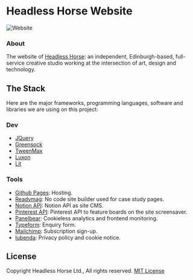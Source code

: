 # Headless Horse Website

![Website](https://img.shields.io/website?down_color=lightgrey&down_message=down&label=headless.horse&style=flat-square&up_color=green&up_message=up&url=https%3A%2F%2Fheadless.horse)

### About
The website of [Headless Horse](https://headless.horse): an independent, Edinburgh-based, full-service creative studio working at the intersection of art, design and technology.

## The Stack
Here are the major frameworks, programming languages, software and libraries we are using on this project:

### Dev
- [JQuery](https://jquery.com)
- [Greensock](https://greensock.com/)
- [TweenMax](https://greensock.com/tweenmax)
- [Luxon](https://github.com/moment/luxon)
- [Lit](https://lit.dev)

### Tools
- [Github Pages](https://docs.github.com/en/pages): Hosting.
- [Readymag](https://readymag.com): No code site builder used for case study pages.
- [Notion API](https://notion.so): Notion API as site CMS.
- [Pinterest API](https://developers.pinterest.com/docs/api/): Pinterest API to feature boards on the site screensaver.
- [Panelbear](https://panelbear.com): Cookieless analytics and frontend monitoring.
- [Typeform](https://typeform.com): Enquiry form.
- [Mailchimp](https://mailchimp.com/): Subscription sign-up.
- [Iubenda](https://iubenda.com): Privacy policy and cookie notice.

## License
Copyright Headless Horse Ltd., All rights reserved. [MIT License](https://choosealicense.com/licenses/mit/)
